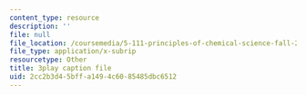 ```yaml
---
content_type: resource
description: ''
file: null
file_location: /coursemedia/5-111-principles-of-chemical-science-fall-2008/2cc2b3d45bffa1494c6085485dbc6512_ZjVicrRxFtM.srt
file_type: application/x-subrip
resourcetype: Other
title: 3play caption file
uid: 2cc2b3d4-5bff-a149-4c60-85485dbc6512
---
```


